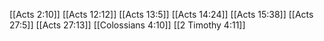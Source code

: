 [[Acts 2:10]]
[[Acts 12:12]]
[[Acts 13:5]]
[[Acts 14:24]]
[[Acts 15:38]]
[[Acts 27:5]]
[[Acts 27:13]]
[[Colossians 4:10]]
[[2 Timothy 4:11]]
